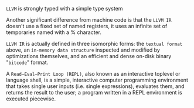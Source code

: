 `LLVM` is strongly typed with a simple type system

Another significant difference from machine code is that the `LLVM IR` doesn't use a fixed set of named registers, it uses an infinite set of temporaries named with a % character.

`LLVM IR` is actually defined in three isomorphic forms: the `textual format` above, an `in-memory data structure` inspected and modified by optimizations themselves, and an efficient and dense on-disk binary "`bitcode`" format.

A `Read–Eval–Print Loop (REPL)`, also known as an interactive toplevel or language shell, is a simple, interactive computer programming environment that takes single user inputs (i.e. single expressions), evaluates them, and returns the result to the user; a program written in a REPL environment is executed piecewise.

